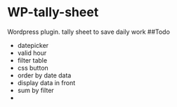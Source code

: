 # WP-tally-sheet
Wordpress  plugin. tally sheet to save daily work
##Todo
- datepicker
- valid hour 
- filter table
- css button 
- order by date data
- display data in front
- sum by filter
-